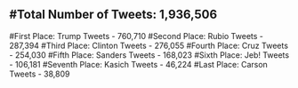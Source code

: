 #Total Number of Tweets: 1,936,506 
---
#First Place: Trump Tweets - 760,710
#Second Place: Rubio Tweets - 287,394
#Third Place: Clinton Tweets - 276,055
#Fourth Place: Cruz Tweets - 254,030
#Fifth Place: Sanders Tweets - 168,023
#Sixth Place: Jeb! Tweets - 106,181
#Seventh Place: Kasich Tweets - 46,224
#Last Place: Carson Tweets - 38,809

